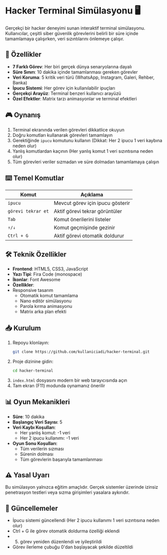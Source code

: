 # Hacker Terminal Simülasyonu 🖥️

Gerçekçi bir hacker deneyimi sunan interaktif terminal simülasyonu. Kullanıcılar, çeşitli siber güvenlik görevlerini belirli bir süre içinde tamamlamaya çalışırken, veri sızıntılarını önlemeye çalışır.

## 🎯 Özellikler

- **7 Farklı Görev**: Her biri gerçek dünya senaryolarına dayalı
- **Süre Sınırı**: 10 dakika içinde tamamlanması gereken görevler
- **Veri Koruma**: 5 kritik veri türü (WhatsApp, Instagram, Galeri, Rehber, Banka)
- **İpucu Sistemi**: Her görev için kullanılabilir ipuçları
- **Gerçekçi Arayüz**: Terminal benzeri kullanıcı arayüzü
- **Özel Efektler**: Matrix tarzı animasyonlar ve terminal efektleri

## 🎮 Oynanış

1. Terminal ekranında verilen görevleri dikkatlice okuyun
2. Doğru komutları kullanarak görevleri tamamlayın
3. Gerektiğinde `ipucu` komutunu kullanın (Dikkat: Her 2 ipucu 1 veri kaybına neden olur)
4. Yanlış komutlardan kaçının (Her yanlış komut 1 veri sızıntısına neden olur)
5. Tüm görevleri veriler sızmadan ve süre dolmadan tamamlamaya çalışın

## ⌨️ Temel Komutlar

| Komut | Açıklama |
|-------|----------|
| `ipucu` | Mevcut görev için ipucu gösterir |
| `görevi tekrar et` | Aktif görevi tekrar görüntüler |
| `Tab` | Komut önerilerini listeler |
| `↑/↓` | Komut geçmişinde gezinir |
| `Ctrl + G` | Aktif görevi otomatik doldurur |

## 🛠️ Teknik Özellikler

- **Frontend**: HTML5, CSS3, JavaScript
- **Yazı Tipi**: Fira Code (monospace)
- **İkonlar**: Font Awesome
- **Özellikler**:
- Responsive tasarım
  - Otomatik komut tamamlama
  - Nano editör simülasyonu
  - Parola kırma animasyonu
  - Matrix arka plan efekti

## 📥 Kurulum

1. Repoyu klonlayın:
   ```bash
   git clone https://github.com/kullaniciadi/hacker-terminal.git
   ```
2. Proje dizinine gidin:
   ```bash
   cd hacker-terminal
   ```
3. `index.html` dosyasını modern bir web tarayıcısında açın
4. Tam ekran (F11) modunda oynamanız önerilir

## 📊 Oyun Mekanikleri

- **Süre**: 10 dakika
- **Başlangıç Veri Sayısı**: 5
- **Veri Kaybı Koşulları**:
  - Her yanlış komut: -1 veri
  - Her 2 ipucu kullanımı: -1 veri
- **Oyun Sonu Koşulları**:
  - Tüm verilerin sızması
  - Sürenin dolması
  - Tüm görevlerin başarıyla tamamlanması

## ⚠️ Yasal Uyarı

Bu simülasyon yalnızca eğitim amaçlıdır. Gerçek sistemler üzerinde izinsiz penetrasyon testleri veya sızma girişimleri yasalara aykırıdır.

## 🔄 Güncellemeler

- İpucu sistemi güncellendi (Her 2 ipucu kullanımı 1 veri sızıntısına neden olur)
- Ctrl + G ile görev otomatik doldurma özelliği eklendi
- 5. görev yeniden düzenlendi ve iyileştirildi
- Görev ilerleme çubuğu 0'dan başlayacak şekilde düzeltildi
